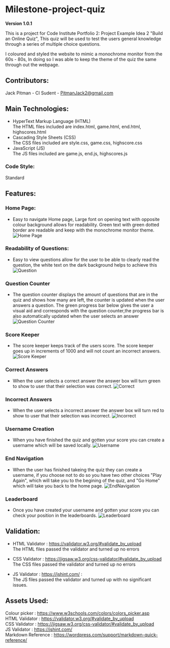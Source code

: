 # Milestone-project-quiz

**Version 1.0.1**

This is a project for Code Institute Portfolio 2: Project Example Idea 2 "Build an Online Quiz", This quiz will be used to test the users general knowledge through a series of multiple choice questions.

I coloured and styled the website to mimic a monochrome monitor from the 60s - 80s, In doing so I was able to keep the theme of the quiz the same through out the webpage.

## Contributors:

Jack Pitman - CI Sudent - PitmanJack2@gmail.com


## Main Technologies:
* HyperText Markup Language (HTML) <br>
    The HTML files included are index.html, game.html, end.html, highscores.html
* Cascading Style Sheets (CSS) <br>
    The CSS files included are style.css, game.css, highscore.css
* JavaScript (JS) <br>
    The JS files included are game.js, end.js, highscores.js

### Code Style:

Standard

## Features:

### Home Page:
* Easy to navigate Home page, Large font on opening text with opposite colour background allows for readability.
Green text with green dotted border are readable and keep with the monochrome monitor theme.
![Home Page](/screenshots/home.png)

### Readability of Questions:
* Easy to view questions allow for the user to be able to clearly read the question, the white text on the dark background helps to achieve this
![Question](/screenshots/question.png)

### Question Counter
* The question counter displays the amount of questions that are in the quiz and shows how many are left, the counter is updated when the user answers a question. The green progress bar below gives the user a visual aid and corresponds with the question counter,the progress bar is also automatically updated when the user selects an answer <br>
![Question Counter](/screenshots/question-counter.png)

### Score Keeper
* The score keeper keeps track of the users score. The score keeper goes up in increments of 1000 and will not count an incorrect answers.<br> 
![Score Keeper](/screenshots/score-keeper.png)

### Correct Answers
* When the user selects a correct answer the answer box will turn green to show to user that their selection was correct. 
![Correct](/screenshots/correct.png)

### Incorrect Answers
* When the user selects a incorrect answer the answer box will turn red to show to user that their selection was incorrect.
![Incorrect](/screenshots/incorrect.png)

### Username Creation
* When you have finished the quiz and gotten your score you can create a username which will be saved locally.
![Username](/screenshots/username-creation.png)

### End Navigation
* When the user has finished takeing the quiz they can create a username, if you choose not to do so you have two other choices "Play Again", which will take you to the begining of the quiz, and "Go Home" which will take you back to the home page.
![EndNavigation](/screenshots/end-navigation.png)

### Leaderboard
* Once you have created your username and gotten your score you can check your position in the leaderboards.
![Leaderboard](/screenshots/leaderboard.png)


## Validation:
* HTML Validator : https://validator.w3.org/#validate_by_upload <br>
    The HTML files passed the validator and turned up no errors

* CSS Validator : https://jigsaw.w3.org/css-validator/#validate_by_upload <br>
    The CSS files passed the validator and turned up no errors

* JS Validator : https://jshint.com/ : <br>
    The JS files passed the validator and turned up with no significant issues.


## Assets Used:

Colour picker : https://www.w3schools.com/colors/colors_picker.asp <br>
HTML Validator : https://validator.w3.org/#validate_by_upload <br>
CSS Validator : https://jigsaw.w3.org/css-validator/#validate_by_upload <br>
JS Validator : https://jshint.com/ <br>
Markdown Reference : https://wordpress.com/support/markdown-quick-reference/<br>